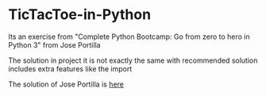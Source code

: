 # TicTacToe-in-Python

Its an exercise from "Complete Python Bootcamp: Go from zero to hero in Python 3" from Jose Portilla 

The solution in project it is not exactly the same with recommended solution includes extra features like the import

The solution of Jose Portilla is [here]("https://github.com/Pierian-Data/Complete-Python-3-Bootcamp/blob/master/04-Milestone%20Project%20-%201/03-Milestone%20Project%201%20-%20Complete%20Walkthrough%20Solution.ipynb")

